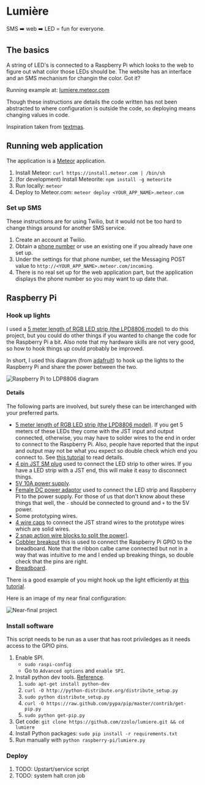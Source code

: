 # Lumière

SMS :arrow_right: web :arrow_right: LED = fun for everyone.

## The basics

A string of LED's is connected to a Raspberry Pi which looks to the web to figure out what color those LEDs should be.  The website has an interface and an SMS mechanism for changin the color.  Got it?

Running example at: [lumiere.meteor.com](http://lumiere.meteor.com)

Though these instructions are details the code written has not been abstracted to where configuration is outside the code, so deploying means changing values in code.

Inspiration taken from [textmas](https://github.com/emilyville/textmas).

## Running web application

The application is a [Meteor](http://www.meteor.com/) application.

1. Install Meteor: `curl https://install.meteor.com | /bin/sh`
1. (for development) Install Meteorite: `npm install -g meteorite`
1. Run locally: `meteor`
1. Deploy to Meteor.com: `meteor deploy <YOUR_APP_NAME>.meteor.com`

### Set up SMS

These instructions are for using Twilio, but it would not be too hard to change things around for another SMS service.

1. Create an account at Twilio.
1. Obtain a [phone number](https://www.twilio.com/user/account/phone-numbers) or use an existing one if you already have one set up.
1. Under the settings for that phone number, set the Messaging POST value to `http://<YOUR_APP_NAME>.meteor.com/incoming`.
1. There is no real set up for the web application part, but the application displays the phone number so you may want to up date that.

## Raspberry Pi

### Hook up lights

I used a [5 meter length of RGB LED strip (the LPD8806 model)](http://www.adafruit.com/products/306) to do this project, but you could do other things if you wanted to change the code for the Raspberry Pi a bit.  Also note that my hardware skills are not very good, so how to hook things up could probably be improved.

In short, I used this diagram (from [adafruit](http://learn.adafruit.com/light-painting-with-raspberry-pi/hardware)) to hook up the lights to the Raspberry Pi and share the power between the two.

![Raspberry Pi to LDP8806 diagram](!https://raw.github.com/zzolo/lumiere/master/public/adafruit-raspberry-pi-ldp8806-diagram.png)

#### Details

The following parts are involved, but surely these can be interchanged with your preferred parts.

* [5 meter length of RGB LED strip (the LPD8806 model)](http://www.adafruit.com/products/306).  If you get 5 meters of these LEDs they come with the JST input and output connected, otherwise, you may have to solder wires to the end in order to connect to the Raspberry Pi.  Also, people have reported that the input and output may not be what you expect so double check which end you connect to.  See [this tutorial](http://learn.adafruit.com/digital-led-strip/wiring) to read details.
* [4 pin JST SM plug](http://www.adafruit.com/products/578) used to connect the LED strip to other wires.  If you have a LED strip with a JST end, this will make it easy to disconnect things.
* [5V 10A power supply](http://www.adafruit.com/products/658).
* [Female DC power adaptor](http://www.adafruit.com/products/368) used to connect the LED strip and Raspberry Pi to the power supply.  For those of us that don't know about these things that well, the `-` should be connected to ground and `+` to the 5V power.
* Some prototyping wires.
* [4 wire caps](http://en.wikipedia.org/wiki/Twist-on_wire_connector) to connect the JST strand wires to the prototype wires which are solid wires.
* [2 snap action wire blocks to split the power](http://www.adafruit.com/products/866)].
* [Cobbler breakout](http://www.adafruit.com/products/914) this is used to connect the Raspberry Pi GPIO to the breadboard.  Note that the ribbon calbe came connected but not in a way that was intuitive to me and I ended up breaking things, so double check that the pins are right.
* [Breadboard](http://www.adafruit.com/products/64).

There is a good example of you might hook up the light efficiently at [this tutorial](http://learn.adafruit.com/light-painting-with-raspberry-pi/hardware).

Here is an image of my near final configuration:

![Near-final project](!https://raw.github.com/zzolo/lumiere/master/public/near-final.jpg)

### Install software

This script needs to be run as a user that has root priviledges as it needs access to the GPIO pins.

1. Enable SPI.
    * `sudo raspi-config`
    * Go to `Advanced options` and `enable SPI`.
1. Install python dev tools.  [Reference](http://raspberry.io/wiki/how-to-get-python-on-your-raspberrypi/).
    1. `sudo apt-get install python-dev`
    1. `curl -O http://python-distribute.org/distribute_setup.py`
    1. `sudo python distribute_setup.py`
    1. `curl -O https://raw.github.com/pypa/pip/master/contrib/get-pip.py`
    1. `sudo python get-pip.py`
1. Get code: `git clone https://github.com/zzolo/lumiere.git && cd lumiere`
1. Install Python packages: `sudo pip install -r requirements.txt`
1. Run manually with `python raspberry-pi/lumiere.py`

### Deploy

1. TODO: Upstart/service script
1. TODO: system halt cron job

